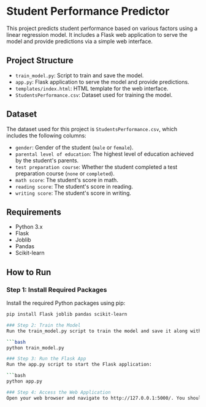 # Student Performance Predictor

This project predicts student performance based on various factors using a linear regression model. It includes a Flask web application to serve the model and provide predictions via a simple web interface.

## Project Structure

- `train_model.py`: Script to train and save the model.
- `app.py`: Flask application to serve the model and provide predictions.
- `templates/index.html`: HTML template for the web interface.
- `StudentsPerformance.csv`: Dataset used for training the model.

## Dataset

The dataset used for this project is `StudentsPerformance.csv`, which includes the following columns:

- `gender`: Gender of the student (`male` or `female`).
- `parental level of education`: The highest level of education achieved by the student's parents.
- `test preparation course`: Whether the student completed a test preparation course (`none` or `completed`).
- `math score`: The student's score in math.
- `reading score`: The student's score in reading.
- `writing score`: The student's score in writing.

## Requirements

- Python 3.x
- Flask
- Joblib
- Pandas
- Scikit-learn

## How to Run

### Step 1: Install Required Packages

Install the required Python packages using pip:

```bash
pip install Flask joblib pandas scikit-learn

### Step 2: Train the Model
Run the train_model.py script to train the model and save it along with the transformer:

```bash
python train_model.py

### Step 3: Run the Flask App
Run the app.py script to start the Flask application:

```bash
python app.py

### Step 4: Access the Web Application
Open your web browser and navigate to http://127.0.0.1:5000/. You should see the form where you can input the student's information and get the predicted scores.